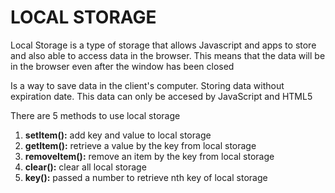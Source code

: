 # LOCAL STORAGE

Local Storage is a type of storage that allows Javascript and apps to store and also able to access data in the browser. This means that the data will be in the browser even after the window has been closed

Is a way to save data in the client's computer. Storing data without expiration date. This data can only be accesed by JavaScript and HTML5 

There are 5 methods to use local storage 
1. **setItem():** add key and value to local storage
2. **getItem():** retrieve a value by the key from local storage
3. **removeItem():** remove an item by the key from local storage
4. **clear():** clear all local storage
5. **key():** passed a number to retrieve nth key of local storage

